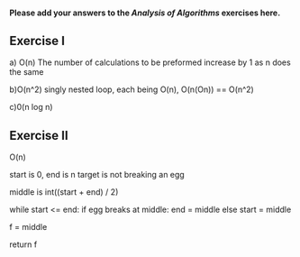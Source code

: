 #### Please add your answers to the ***Analysis of  Algorithms*** exercises here.

## Exercise I

a) O(n)
    The number of calculations to be preformed increase by 1 as n does the same

b)O(n^2)
    singly nested loop, each being O(n), O(n(On)) == O(n^2)

c)0(n log n)

## Exercise II

O(n)

start is 0, end is n
target is not breaking an egg

middle is int((start + end) / 2)

while start <= end:
    if egg breaks at middle:
        end = middle
    else
        start = middle


f = middle

return f